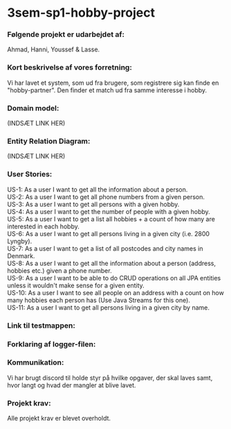 # 3sem-sp1-hobby-project

### Følgende projekt er udarbejdet af:
Ahmad, Hanni, Youssef & Lasse.

### Kort beskrivelse af vores forretning:
Vi har lavet et system, som ud fra brugere, som registrere sig kan finde
en "hobby-partner". Den finder et match ud fra samme interesse i hobby.

### Domain model:
(INDSÆT LINK HER)  
### Entity Relation Diagram:
(INDSÆT LINK HER)  
### User Stories:
US-1: As a user I want to get all the information about a person.  
US-2: As a user I want to get all phone numbers from a given person.  
US-3: As a user I want to get all persons with a given hobby.  
US-4: As a user I want to get the number of people with a given hobby.  
US-5: As a user I want to get a list all hobbies + a count of how many are interested in each hobby.  
US-6: As a user I want to get all persons living in a given city (i.e. 2800 Lyngby).  
US-7: As a user I want to get a list of all postcodes and city names in Denmark.  
US-8: As a user I want to get all the information about a person (address, hobbies etc.) given a phone number.  
US-9: As a user I want to be able to do CRUD operations on all JPA entities unless it wouldn't make sense for a given entity.  
US-10: As a user I want to see all people on an address with a count on how many hobbies each person has (Use Java Streams for this one).  
US-11: As a user I want to get all persons living in a given city by name.  
### Link til testmappen:
### Forklaring af logger-filen:
### Kommunikation:
Vi har brugt discord til holde styr på hvilke opgaver, der skal laves samt, hvor langt og hvad der mangler at blive lavet.
### Projekt krav:
Alle projekt krav er blevet overholdt.
